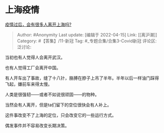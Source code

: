# 上海疫情
[疫情过后，会有很多人离开上海吗?](https://www.zhihu.com/question/525599492/answer/2441281832)

> Author: #Anonymity
> Last update: [编辑于 2022-04-15]
> Link: [[离沪潮]]
> Category: #【答集】/11-新冠
> Tag: #_专题合集/合集3-Covid新冠
> 评论区:
> 泛讨论:

当初也有人觉得人会离开武汉。

也有人觉得工厂会离开中国。

有人开车出了事故，缝了十八针，胳膊在脖子上吊了半年。半年以后一样油门踩得飞起，嫌前车来得太慢。

人类是很强韧——或者不如说很顽固——的物种。

当然会有人离开，但是ta们留下的空位很快会有人补上。

这件事改变不了上海的定位，只会改变它的一些运行方式。

偶发事件并不容易改变长期决策。
